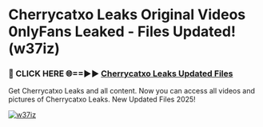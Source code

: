 # Cherrycatxo Leaks Original Videos 0nlyFans Leaked - Files Updated! (w37iz)

<h3>🔴 CLICK HERE 🌐==►► <a href="https://tinyurl.com/2wckxsce" rel="nofollow">Cherrycatxo Leaks Updated Files</a></h3>

Get Cherrycatxo Leaks and all content. Now you can access all videos and pictures of Cherrycatxo Leaks. New Updated Files 2025!

[![w37iz](https://i.imgur.com/AFduVYN.gif)](https://tinyurl.com/2wckxsce)
